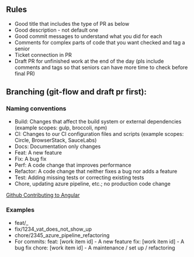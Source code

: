 ## Rules
- Good title that includes the type of PR as below
- Good description - not default one
- Good commit messages to understand what you did for each
- Comments for complex parts of code that you want checked and tag a senior
- Ticket connection in PR
- Draft PR for unfinished work at the end of the day (pls include comments and tags so that seniors can have more time to check before final PR)



## Branching (git-flow and draft pr first):
### Naming conventions
- Build: Changes that affect the build system or external dependencies (example scopes: gulp, broccoli, npm)
- CI: Changes to our CI configuration files and scripts (example scopes: Circle, BrowserStack, SauceLabs)
- Docs: Documentation only changes
- Feat: A new feature
- Fix: A bug fix
- Perf: A code change that improves performance
- Refactor: A code change that neither fixes a bug nor adds a feature
- Test: Adding missing tests or correcting existing tests
- Chore, updating azure pipeline, etc.; no production code change

[Github Contributing to Angular](https://github.com/angular/angular/blob/master/CONTRIBUTING.md)


### Examples
- feat/<story-number>_<meaningful name>
- fix/1234_vat_does_not_show_up
- chore/2345_azure_pipeline_refactoring
- For commits: feat: [work item id] - A new feature fix: [work item id] - A bug fix chore: [work item id] - A maintenance / set up / refactoring

